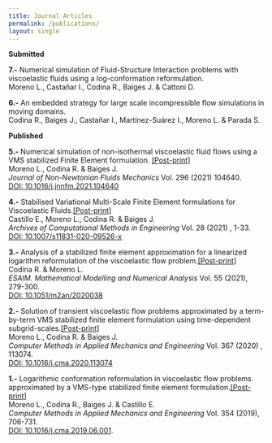 ```yaml
---
title: Journal Articles
permalink: /publications/
layout: single
---
```


**Submitted**

**7.-** Numerical simulation of Fluid-Structure Interaction problems with viscoelastic fluids using a log-conformation reformulation.\
Moreno L., Castañar I., Codina R., Baiges J. & Cattoni D.

**6.-** An embedded strategy for large scale incompressible flow simulations in moving domains.\
Codina R., Baiges J., Castañar I., Martínez-Suárez I., Moreno L. & Parada S.

**Published**

**5.-** Numerical simulation of non-isothermal viscoelastic fluid flows using a VMS stabilized Finite Element formulation. [[Post-print]](https://lauramoremar.github.io/assets/docs/artweb005-lm.pdf)\
Moreno L., Codina R. & Baiges J. \
*Journal of Non-Newtonian Fluids Mechanics* Vol. 296 (2021) 104640.\
[DOI: 10.1016/j.jnnfm.2021.104640](https://doi.org/10.1016/j.jnnfm.2021.104640)

**4.-** Stabilised Variational Multi-Scale Finite Element formulations for Viscoelastic Fluids.[[Post-print]](https://lauramoremar.github.io/assets/docs/artweb004-lm.pdf)\
Castillo E., Moreno L., Codina R. & Baiges J.\
*Archives of Computational Methods in Engineering* Vol. 28 (2021) , 1-33.\
[DOI: 10.1007/s11831-020-09526-x](https://doi.org/10.1007/s11831-020-09526-x)


**3.-** Analysis of a stabilized finite element approximation for a linearized logarithm reformulation of the viscoelastic flow problem.[[Post-print]](https://lauramoremar.github.io/assets/docs/artweb003-lm.pdf)\
Codina R. & Moreno L.\
*ESAIM. Mathematical Modelling and Numerical Analysis* Vol. 55 (2021), 279-300.\
[DOI: 10.1051/m2an/2020038](https://doi.org/10.1051/m2an/2020038)

**2.-** Solution of transient viscoelastic flow problems approximated by a term-by-term VMS stabilized finite element formulation using time-dependent subgrid-scales.[[Post-print]](https://lauramoremar.github.io/assets/docs/artweb002-lm.pdf)\
Moreno L., Codina R. & Baiges J.\
*Computer Methods in Applied Mechanics and Engineering* Vol. 367 (2020) , 113074.\
[DOI: 10.1016/j.cma.2020.113074](https://doi.org/10.1016/j.cma.2020.113074)

**1.-** Logarithmic conformation reformulation in viscoelastic flow problems approximated by a VMS-type stabilized finite element formulation.[[Post-print]](https://lauramoremar.github.io/assets/docs/artweb001-lm.pdf)\
Moreno L., Codina R., Baiges J. & Castillo E.\
*Computer Methods in Applied Mechanics and Engineering* Vol. 354 (2019), 706-731.\
[DOI: 10.1016/j.cma.2019.06.001](https://doi.org/10.1016/j.cma.2019.06.001).



